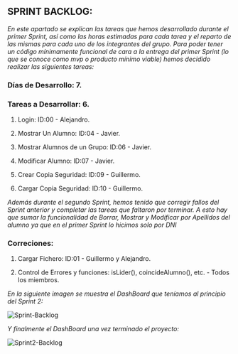 ## SPRINT BACKLOG:

  *En este apartado se explican las tareas que hemos desarrollado durante el primer Sprint, así como las
  horas estimadas para cada tarea y el reparto de las mismas para cada uno de los integrantes del grupo.
  Para poder tener un código mínimamente funcional de cara a la entrega del primer Sprint (lo que se conoce como mvp o
  producto mínimo viable) hemos decidido realizar las siguientes tareas:*

### Días de Desarrollo: 7.

### Tareas a Desarrollar: 6.

1. Login: ID:00 - Alejandro.

2. Mostrar Un Alumno: ID:04 - Javier.

3. Mostrar Alumnos de un Grupo: ID:06 - Javier.

4. Modificar Alumno: ID:07 - Javier.

5. Crear Copia Seguridad: ID:09 - Guillermo.

6. Cargar Copia Seguridad: ID:10 - Guillermo.

  *Además durante el segundo Sprint, hemos tenido que corregir fallos del Sprint anterior y completar las tareas que faltaron
  por terminar. A esto hay que sumar la funcionalidad de Borrar, Mostrar y Modificar por Apellidos del alumno ya que en el primer
  Sprint lo hicimos solo por DNI*

### Correciones:

1. Cargar Fichero: ID:01 - Guillermo y Alejandro.

2. Control de Errores y funciones: isLider(), coincideAlumno(), etc. - Todos los miembros.

  *En la siguiente imagen se muestra el DashBoard que teníamos al principio del Sprint 2:*

![Sprint-Backlog](https://github.com/i62cogag/practica_IS/blob/master/practica4/imagenes/SCRUM2.png)

  *Y finalmente el DashBoard una vez terminado el proyecto:*

![Sprint2-Backlog](https://github.com/i62cogag/practica_IS/blob/master/practica4/imagenes/sprint2.png)
